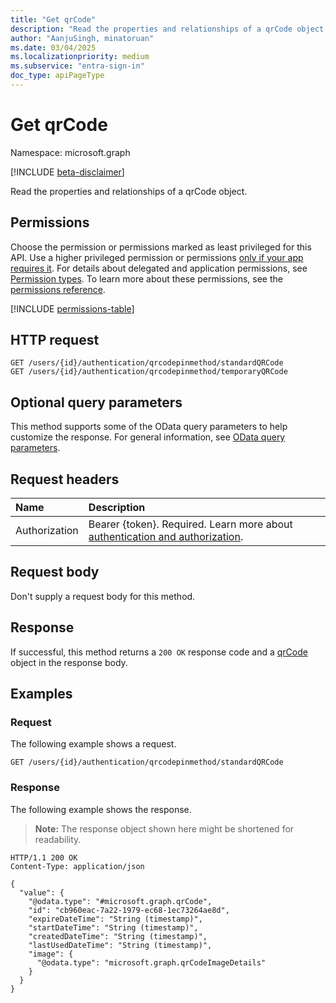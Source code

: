 ```yaml
---
title: "Get qrCode"
description: "Read the properties and relationships of a qrCode object."
author: "AanjuSingh, minatoruan"
ms.date: 03/04/2025
ms.localizationpriority: medium
ms.subservice: "entra-sign-in"
doc_type: apiPageType
---
```


# Get qrCode

Namespace: microsoft.graph

[!INCLUDE [beta-disclaimer](../../includes/beta-disclaimer.md)]

Read the properties and relationships of a qrCode object.

## Permissions

Choose the permission or permissions marked as least privileged for this API. Use a higher privileged permission or permissions [only if your app requires it](/graph/permissions-overview#best-practices-for-using-microsoft-graph-permissions). For details about delegated and application permissions, see [Permission types](/graph/permissions-overview#permission-types). To learn more about these permissions, see the [permissions reference](/graph/permissions-reference).

<!-- {
  "blockType": "permissions",
  "name": "qrcode-get-permissions"
}
-->
[!INCLUDE [permissions-table](../includes/permissions/qrcode-get-permissions.md)]

## HTTP request

<!-- {
  "blockType": "ignored"
}
-->
``` http
GET /users/{id}/authentication/qrcodepinmethod/standardQRCode
GET /users/{id}/authentication/qrcodepinmethod/temporaryQRCode
```

## Optional query parameters

This method supports some of the OData query parameters to help customize the response. For general information, see [OData query parameters](/graph/query-parameters).

## Request headers

|Name|Description|
|:---|:---|
|Authorization|Bearer {token}. Required. Learn more about [authentication and authorization](/graph/auth/auth-concepts).|

## Request body

Don't supply a request body for this method.

## Response

If successful, this method returns a `200 OK` response code and a [qrCode](../resources/qrcode.md) object in the response body.

## Examples

### Request

The following example shows a request.
<!-- {
  "blockType": "request",
  "name": "get_qrcode"
}
-->
``` http
GET /users/{id}/authentication/qrcodepinmethod/standardQRCode
```


### Response

The following example shows the response.
>**Note:** The response object shown here might be shortened for readability.
<!-- {
  "blockType": "response",
  "truncated": true,
  "@odata.type": "microsoft.graph.qrCode"
}
-->
``` http
HTTP/1.1 200 OK
Content-Type: application/json

{
  "value": {
    "@odata.type": "#microsoft.graph.qrCode",
    "id": "cb960eac-7a22-1979-ec68-1ec73264ae8d",
    "expireDateTime": "String (timestamp)",
    "startDateTime": "String (timestamp)",
    "createdDateTime": "String (timestamp)",
    "lastUsedDateTime": "String (timestamp)",
    "image": {
      "@odata.type": "microsoft.graph.qrCodeImageDetails"
    }
  }
}
```

